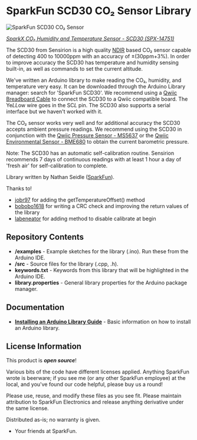 SparkFun SCD30 CO₂ Sensor Library
===========================================================

![SparkFun SCD30 CO₂ Sensor](https://cdn.sparkfun.com//assets/parts/1/2/9/8/4/SparkFun_Sensirion_SCD30.jpg)

[*SparkX CO₂ Humidity and Temperature Sensor - SCD30 (SPX-14751)*](https://www.sparkfun.com/products/14751)

The SCD30 from Sensirion is a high quality [NDIR](https://en.wikipedia.org/wiki/Nondispersive_infrared_sensor) based CO₂ sensor capable of detecting 400 to 10000ppm with an accuracy of ±(30ppm+3%). In order to improve accuracy the SCD30 has temperature and humidity sensing built-in, as well as commands to set the current altitude.

We've written an Arduino library to make reading the CO₂, humidity, and temperature very easy. It can be downloaded through the Arduino Library manager: search for 'SparkFun SCD30'. We recommend using a [Qwiic Breadboard Cable](https://www.sparkfun.com/products/14425) to connect the SCD30 to a Qwiic compatible board. The Ye*LL*ow wire goes in the SC*L* pin. The SCD30 also supports a serial interface but we haven't worked with it.

The CO₂ sensor works very well and for additional accuracy the SCD30 accepts ambient pressure readings. We recommend using the SCD30 in conjunction with the [Qwiic Pressure Sensor - MS5637](https://www.sparkfun.com/products/14688) or the [Qwiic Environmental Sensor - BME680](https://www.sparkfun.com/products/14570) to obtain the current barometric pressure.

Note: The SCD30 has an automatic self-calibration routine. Sensirion recommends 7 days of continuous readings with at least 1 hour a day of 'fresh air' for self-calibration to complete.

Library written by Nathan Seidle ([SparkFun](http://www.sparkfun.com)).

Thanks to!

* [jobr97](https://github.com/jobr97) for adding the getTemperatureOffset() method
* [bobobo1618](https://github.com/bobobo1618) for writing a CRC check and improving the return values of the library
* [labeneator](https://github.com/labeneator) for adding method to disable calibrate at begin

Repository Contents
-------------------

* **/examples** - Example sketches for the library (.ino). Run these from the Arduino IDE. 
* **/src** - Source files for the library (.cpp, .h).
* **keywords.txt** - Keywords from this library that will be highlighted in the Arduino IDE. 
* **library.properties** - General library properties for the Arduino package manager. 

Documentation
--------------

* **[Installing an Arduino Library Guide](https://learn.sparkfun.com/tutorials/installing-an-arduino-library)** - Basic information on how to install an Arduino library.

License Information
-------------------

This product is _**open source**_! 

Various bits of the code have different licenses applied. Anything SparkFun wrote is beerware; if you see me (or any other SparkFun employee) at the local, and you've found our code helpful, please buy us a round! 

Please use, reuse, and modify these files as you see fit. Please maintain attribution to SparkFun Electronics and release anything derivative under the same license.

Distributed as-is; no warranty is given.

- Your friends at SparkFun.
